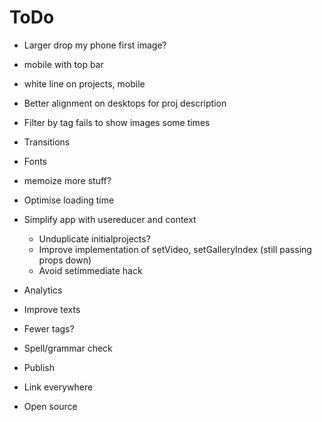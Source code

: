 # ToDo

- Larger drop my phone first image?
- mobile with top bar
- white line on projects, mobile
- Better alignment on desktops for proj description
- Filter by tag fails to show images some times
- Transitions
- Fonts
- memoize more stuff?
- Optimise loading time
- Simplify app with usereducer and context
  - Unduplicate initialprojects?
  - Improve implementation of setVideo, setGalleryIndex (still passing props down)
  - Avoid setimmediate hack
- Analytics
- Improve texts
- Fewer tags?
- Spell/grammar check

- Publish
- Link everywhere
- Open source
